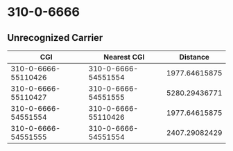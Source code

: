 # 310-0-6666
## Unrecognized Carrier


| CGI | Nearest CGI | Distance |
|-----|-------------|----------|
| 310-0-6666-55110426 | 310-0-6666-54551554 | 1977.64615875 |
| 310-0-6666-55110427 | 310-0-6666-54551555 | 5280.29436771 |
| 310-0-6666-54551554 | 310-0-6666-55110426 | 1977.64615875 |
| 310-0-6666-54551555 | 310-0-6666-54551554 | 2407.29082429 |
